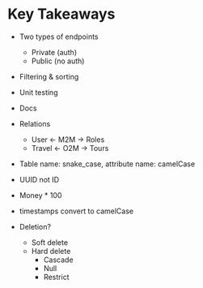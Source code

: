 # Key Takeaways

- Two types of endpoints
  - Private (auth)
  - Public (no auth)
- Filtering & sorting
- Unit testing
- Docs
- Relations
  - User <- M2M -> Roles
  - Travel <- O2M -> Tours
- Table name: snake_case, attribute name: camelCase
- UUID not ID
- Money \* 100

- timestamps convert to camelCase
- Deletion?
  - Soft delete
  - Hard delete
    - Cascade
    - Null
    - Restrict
